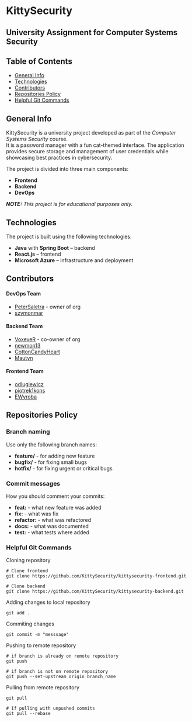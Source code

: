 # KittySecurity

## University Assignment for Computer Systems Security

## Table of Contents
- [General Info](#general-info)
- [Technologies](#technologies)
- [Contributors](#contributors)
- [Repositories Policy](#repositories-policy)
- [Helpful Git Commands](#helpful-git-commands)

## General Info

KittySecurity is a university project developed as part of the *Computer Systems Security* course.  
It is a password manager with a fun cat-themed interface. The application provides secure storage and management of user credentials while showcasing best practices in cybersecurity.

The project is divided into three main components:
- **Frontend**
- **Backend**
- **DevOps**

**_NOTE:_** _This project is for educational purposes only._

## Technologies

The project is built using the following technologies:
- **Java** with **Spring Boot** – backend
- **React.js** – frontend
- **Microsoft Azure** – infrastructure and deployment

## Contributors

#### DevOps Team
- [PeterSaletra](https://github.com/PeterSaletra) - owner of org
- [szymonmar](https://github.com/szymonmar)

#### Backend Team
- [VoxeveR](https://github.com/VoxeveR) - co-owner of org
- [newmon13](https://github.com/newmon13)
- [CottonCandyHeart](https://github.com/CottonCandyHeart)
- [Mautyn](https://github.com/Mautyn)

#### Frontend Team
- [odlugiewicz](https://github.com/odlugiewicz)
- [piotrek1kons](https://github.com/piotrek1kons)
- [EWyroba](https://github.com/EWyroba)

## Repositories Policy

### Branch naming

Use only the following branch names:
-  **feature/** - for adding new feature
-  **bugfix/** - for fixing small bugs
-  **hotfix/** - for fixing urgent or critical bugs

### Commit messages

How you should comment your commits:
- **feat:** - what new feature was added
- **fix:** - what was fix
- **refactor:** - what was refactored
- **docs:** - what was documented
- **test:** - what tests where added


### Helpful Git Commands

Cloning repository

```
# Clone frontend
git clone https://github.com/KittySecurity/kittysecurity-frontend.git
```
```
# Clone backend
git clone https://github.com/KittySecurity/kittysecurity-backend.git
```

Adding changes to local repository

```
git add .
```


Commiting changes

```
git commit -m "messsage"
```

Pushing to remote repository

```
# if branch is already on remote repository
git push
```

```
# if branch is not on remote repository
git push --set-upstream origin branch_name
```

Pulling from remote repository

```
git pull
```

```
# If pulling with unpushed commits
git pull --rebase
```
